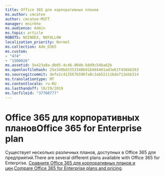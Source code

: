 ```yaml
---
title: Office 365 для корпоративных планов
ms.author: cmcatee
author: cmcatee-MSFT
manager: mnirkhe
ms.audience: Admin
ms.topic: article
ROBOTS: NOINDEX, NOFOLLOW
localization_priority: Normal
ms.collection: Adm_O365
ms.custom:
- "474"
- "1500026"
ms.assetid: 5e423a8a-db05-4c46-804b-b8d9c54ba62b
ms.openlocfilehash: 25e349bd3353340b91b9d4401ad3e61f456b6263
ms.sourcegitcommit: defe2c412567b596fa8c3ab52111bde712ebb314
ms.translationtype: MT
ms.contentlocale: ru-RU
ms.lasthandoff: 10/29/2019
ms.locfileid: "37768777"
---
```

# <a name="office-365-for-enterprise-plan"></a><span data-ttu-id="2f912-102">Office 365 для корпоративных планов</span><span class="sxs-lookup"><span data-stu-id="2f912-102">Office 365 for Enterprise plan</span></span>

<span data-ttu-id="2f912-103">Существует несколько различных планов, доступных в Office 365 для предприятий.</span><span class="sxs-lookup"><span data-stu-id="2f912-103">There are several different plans available with Office 365 for Enterprise.</span></span> <span data-ttu-id="2f912-104">[Сравните Office 365 для корпоративных планов и цен](https://products.office.com/business/compare-more-office-365-for-business-plans).</span><span class="sxs-lookup"><span data-stu-id="2f912-104">[Compare Office 365 for Enterprise plans and pricing](https://products.office.com/business/compare-more-office-365-for-business-plans).</span></span>  